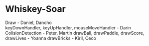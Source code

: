 # Whiskey-Soar

Draw - Daniel, Dancho <br>
keyDownHandler, keyUpHandler, mouseMoveHandler - Darin
ColisionDetection - Peter, Martin
drawBall, drawPaddle, drawScore, drawLives - Yoanna
drawBricks - Kiril, Ceco
